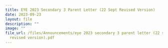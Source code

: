 ```yaml
---
title: EYE 2023 Secondary 3 Parent Letter (22 Sept Revised Version)
date: 2023-09-23
layout: file
description: ""
image: ""
file_url: /files/Announcements/eye 2023 secondary 3 parent letter (22 sept
  revised version).pdf
---
```

